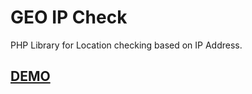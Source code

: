 # GEO IP Check

<p>PHP Library for Location checking based on IP Address.</p>

<a href="http://dev.mastomi.web.id/geoip/" target="_blank"><h2>DEMO</h2></a>
